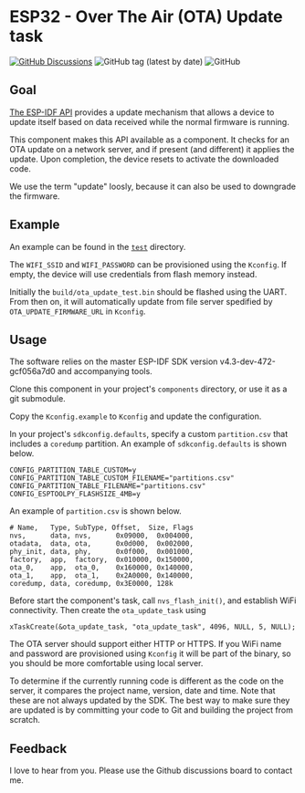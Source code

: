 # ESP32 - Over The Air (OTA) Update task

[![GitHub Discussions](https://img.shields.io/github/discussions/cvonk/ESP32_ota-update-task)](https://github.com/cvonk/ESP32_ota-update-task/discussions) ![GitHub tag (latest by date)](https://img.shields.io/github/v/tag/cvonk/ESP32_ota-update-task) ![GitHub](https://img.shields.io/github/license/cvonk/ESP32_ota-update-task)

## Goal

[The ESP-IDF API](https://docs.espressif.com/projects/esp-idf/en/latest/esp32/api-reference/system/ota.html) provides a update mechanism that allows a device to update itself based on data received while the normal firmware is running.

This component makes this API available as a component.  It checks for an OTA update on a network server, and if present (and different) it applies the update.  Upon completion, the device resets to activate the downloaded code.

We use the term "update" loosly, because it can also be used to downgrade the firmware.

## Example

An example can be found in the [`test`](test) directory.

The `WIFI_SSID` and `WIFI_PASSWORD` can be provisioned using the `Kconfig`.  If empty, the device will use credentials from flash memory instead.

Initially the `build/ota_update_test.bin` should be flashed using the UART.  From then on, it will automatically update from file server spedified by `OTA_UPDATE_FIRMWARE_URL` in `Kconfig`.

## Usage

The software relies on the master ESP-IDF SDK version v4.3-dev-472-gcf056a7d0 and accompanying tools.

Clone this component in your project's `components` directory, or use it as a git submodule.

Copy the `Kconfig.example` to `Kconfig` and update the configuration.

In your project's `sdkconfig.defaults`, specify  a custom `partition.csv` that includes a `coredump` partition.  An example of `sdkconfig.defaults` is shown below.
```
CONFIG_PARTITION_TABLE_CUSTOM=y
CONFIG_PARTITION_TABLE_CUSTOM_FILENAME="partitions.csv"
CONFIG_PARTITION_TABLE_FILENAME="partitions.csv"
CONFIG_ESPTOOLPY_FLASHSIZE_4MB=y
```

An example of `partition.csv` is shown below.

```
# Name,   Type, SubType, Offset,  Size, Flags
nvs,      data, nvs,      0x09000,  0x004000,
otadata,  data, ota,      0x0d000,  0x002000,
phy_init, data, phy,      0x0f000,  0x001000,
factory,  app,  factory,  0x010000, 0x150000,
ota_0,    app,  ota_0,    0x160000, 0x140000,
ota_1,    app,  ota_1,    0x2A0000, 0x140000,
coredump, data, coredump, 0x3E0000, 128k
```

Before start the component's task, call `nvs_flash_init()`, and establish WiFi connectivity.  Then create the `ota_update_task` using
```
xTaskCreate(&ota_update_task, "ota_update_task", 4096, NULL, 5, NULL);
```

The OTA server should support either HTTP or HTTPS.  If you WiFi name and password are provisioned using `Kconfig` it will be part of the binary, so you should be more comfortable using local server.

To determine if the currently running code is different as the code on the server, it compares the project name, version, date and time.  Note that these are not always updated by the SDK.  The best way to make sure they are updated is by committing your code to Git and building the project from scratch.

## Feedback

I love to hear from you. Please use the Github discussions board to contact me.
